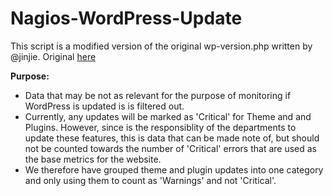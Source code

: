 Nagios-WordPress-Update
===============

This script is a modified version of the original wp-version.php written by @jinjie. 
Original [here](http://exchange.nagios.org/directory/Plugins/CMS-and-Blog-Software/Wordpress/check_wp_version/details)

__Purpose:__
- Data that may be not as relevant for the purpose of monitoring if WordPress is updated is is filtered out. 
- Currently, any updates will be marked as 'Critical' for Theme and and Plugins. However, since is the responsiblity of the departments to update these features, this is data that can be made note of, but should not be counted towards the number of 'Critical' errors that are used as the base metrics for the website.
- We therefore have grouped theme and plugin updates into one category and only using them to count as 'Warnings' and not 'Critical'. 
